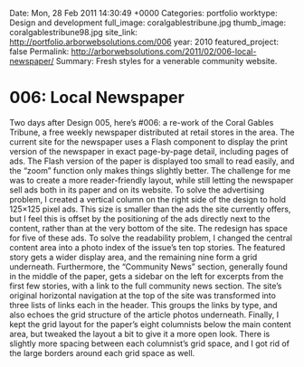 Date: Mon, 28 Feb 2011 14:30:49 +0000
Categories: portfolio
worktype: Design and development
full_image: coralgablestribune.jpg
thumb_image: coralgablestribune98.jpg
site_link: http://portfolio.arborwebsolutions.com/006
year: 2010
featured_project: false
Permalink: http://arborwebsolutions.com/2011/02/006-local-newspaper/
Summary: Fresh styles for a venerable community website.

# 006: Local Newspaper

Two days after Design 005, here’s \#006: a re-work of the Coral Gables
Tribune, a free weekly newspaper distributed at retail stores in the
area. The current site for the newspaper uses a Flash component to
display the print version of the newspaper in exact page-by-page detail,
including pages of ads. The Flash version of the paper is displayed too
small to read easily, and the “zoom” function only makes things slightly
better. The challenge for me was to create a more reader-friendly
layout, while still letting the newspaper sell ads both in its paper and
on its website. To solve the advertising problem, I created a vertical
column on the right side of the design to hold 125×125 pixel ads. This
size is smaller than the ads the site currently offers, but I feel this
is offset by the positioning of the ads directly next to the content,
rather than at the very bottom of the site. The redesign has space for
five of these ads. To solve the readability problem, I changed the
central content area into a photo index of the issue’s ten top stories.
The featured story gets a wider display area, and the remaining nine
form a grid underneath. Furthermore, the “Community News” section,
generally found in the middle of the paper, gets a sidebar on the left
for excerpts from the first few stories, with a link to the full
community news section. The site’s original horizontal navigation at the
top of the site was transformed into three lists of links each in the
header. This groups the links by type, and also echoes the grid
structure of the article photos underneath. Finally, I kept the grid
layout for the paper’s eight columnists below the main content area, but
tweaked the layout a bit to give it a more open look. There is slightly
more spacing between each columnist’s grid space, and I got rid of the
large borders around each grid space as well.
